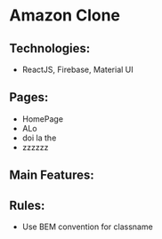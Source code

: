 # Amazon Clone

## Technologies: 

- ReactJS, Firebase, Material UI

## Pages:
- HomePage
- ALo
- doi la the
- zzzzzz
## Main Features:

## Rules:
- Use BEM convention for classname
